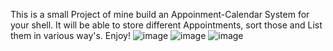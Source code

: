 This is a small Project of mine build an Appoinment-Calendar System for your shell. It will be able to store different Appointments, sort those and List them in various way's. 
Enjoy!
![image](https://github.com/Sveppg/Calendar.C/assets/54738234/3fa90b5a-8d69-4b83-8b4a-32ea6ed17752)
![image](https://github.com/Sveppg/Calendar.C/assets/54738234/0a0a768c-aa4a-4514-8030-94a4f9b34e35)
![image](https://github.com/Sveppg/Calendar.C/assets/54738234/120e81cd-8bb0-4656-b90a-f3e22e68d812)
